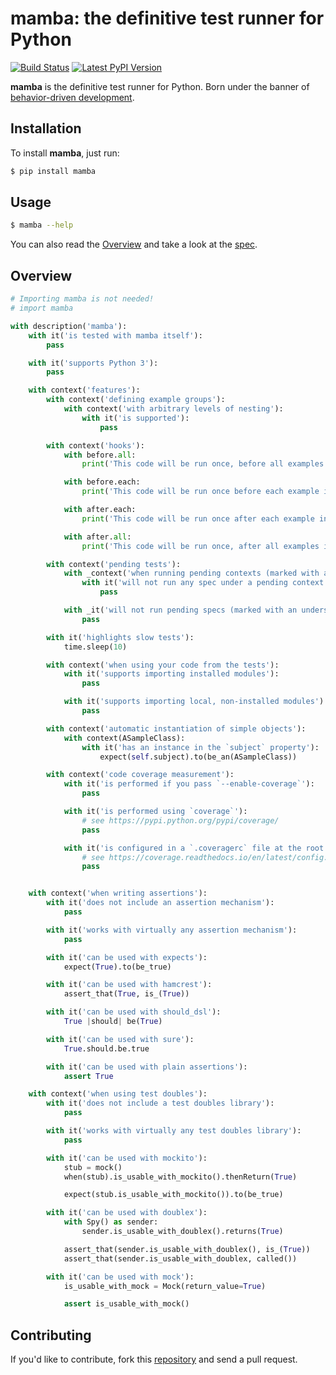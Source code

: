 # mamba: the definitive test runner for Python

[![Build Status](https://travis-ci.org/nestorsalceda/mamba.svg)](https://travis-ci.org/nestorsalceda/mamba)
[![Latest PyPI Version](https://img.shields.io/pypi/v/mamba.svg)](https://pypi.python.org/pypi/mamba)


**mamba** is the definitive test runner for Python. Born under the banner of [behavior-driven development](https://en.wikipedia.org/wiki/Behavior-driven_development).

## Installation

To install **mamba**, just run:

```sh
$ pip install mamba
```


## Usage

```sh
$ mamba --help
```

You can also read the [Overview](#overview) and take a look at the [spec](./spec).


## Overview

```python
# Importing mamba is not needed!
# import mamba

with description('mamba'):
    with it('is tested with mamba itself'):
        pass

    with it('supports Python 3'):
        pass

    with context('features'):
        with context('defining example groups'):
            with context('with arbitrary levels of nesting'):
                with it('is supported'):
                    pass

        with context('hooks'):
            with before.all:
                print('This code will be run once, before all examples in this group')

            with before.each:
                print('This code will be run once before each example in this group')

            with after.each:
                print('This code will be run once after each example in this group')

            with after.all:
                print('This code will be run once, after all examples in this group')

        with context('pending tests'):
            with _context('when running pending contexts (marked with an underscore)'):
                with it('will not run any spec under a pending context'):
                    pass

            with _it('will not run pending specs (marked with an underscore)'):
                pass

        with it('highlights slow tests'):
            time.sleep(10)

        with context('when using your code from the tests'):
            with it('supports importing installed modules'):
                pass

            with it('supports importing local, non-installed modules'):
                pass

        with context('automatic instantiation of simple objects'):
            with context(ASampleClass):
                with it('has an instance in the `subject` property'):
                    expect(self.subject).to(be_an(ASampleClass))

        with context('code coverage measurement'):
            with it('is performed if you pass `--enable-coverage`'):
                pass

            with it('is performed using `coverage`'):
                # see https://pypi.python.org/pypi/coverage/
                pass

            with it('is configured in a `.coveragerc` file at the root of your project'):
                # see https://coverage.readthedocs.io/en/latest/config.html
                pass


    with context('when writing assertions'):
        with it('does not include an assertion mechanism'):
            pass

        with it('works with virtually any assertion mechanism'):
            pass

        with it('can be used with expects'):
            expect(True).to(be_true)

        with it('can be used with hamcrest'):
            assert_that(True, is_(True))

        with it('can be used with should_dsl'):
            True |should| be(True)

        with it('can be used with sure'):
            True.should.be.true

        with it('can be used with plain assertions'):
            assert True

    with context('when using test doubles'):
        with it('does not include a test doubles library'):
            pass

        with it('works with virtually any test doubles library'):
            pass

        with it('can be used with mockito'):
            stub = mock()
            when(stub).is_usable_with_mockito().thenReturn(True)

            expect(stub.is_usable_with_mockito()).to(be_true)

        with it('can be used with doublex'):
            with Spy() as sender:
                sender.is_usable_with_doublex().returns(True)

            assert_that(sender.is_usable_with_doublex(), is_(True))
            assert_that(sender.is_usable_with_doublex, called())

        with it('can be used with mock'):
            is_usable_with_mock = Mock(return_value=True)

            assert is_usable_with_mock()
```


## Contributing

If you'd like to contribute, fork this [repository](http://github.com/nestorsalceda/mamba) and send a pull request.
